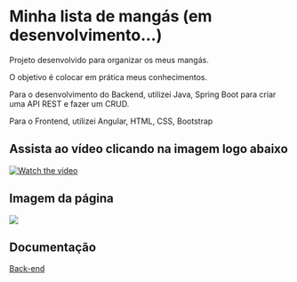 # Minha lista de mangás (em desenvolvimento...)

Projeto desenvolvido para organizar os meus mangás.

O objetivo é colocar em prática meus conhecimentos.

Para o desenvolvimento do Backend, utilizei Java, Spring Boot para criar uma API REST e fazer um CRUD.

Para o Frontend, utilizei Angular, HTML, CSS, Bootstrap
## Assista ao vídeo clicando na imagem logo abaixo

[![Watch the video](https://i.imgur.com/StBlP45.png)](https://youtu.be/B9QqAcCkDWs)

## Imagem da página

<img src= 'https://i.imgur.com/StBlP45.png' >

## Documentação

 [Back-end](https://github.com/CarlaCarvaLima/Minha-lista-mangas/blob/main/Documenta%C3%A7%C3%A3o%20Back-End.md)
